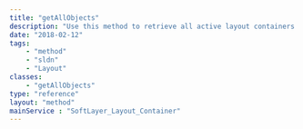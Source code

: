 ```yaml
---
title: "getAllObjects"
description: "Use this method to retrieve all active layout containers that can be customized. "
date: "2018-02-12"
tags:
    - "method"
    - "sldn"
    - "Layout"
classes:
    - "getAllObjects"
type: "reference"
layout: "method"
mainService : "SoftLayer_Layout_Container"
---
```


